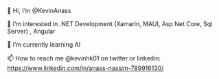 👋 Hi, I’m @KevinAnass

👀 I’m interested in .NET Development (Xamarin, MAUI, Asp Net Core, Sql Server) , Angular

🌱 I’m currently learning AI

📫 How to reach me @kevinhk01 on twitter or linkedin: https://www.linkedin.com/in/anass-nassim-789916130/
